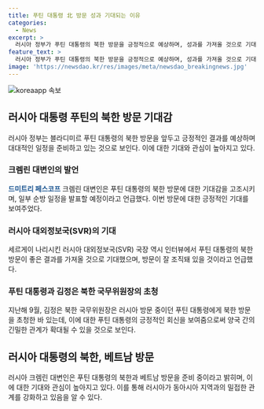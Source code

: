 ```yaml
---
title: 푸틴 대통령 北 방문 성과 기대되는 이유
categories:
  - News
excerpt: >
  러시아 정부가 푸틴 대통령의 북한 방문을 긍정적으로 예상하며, 성과를 가져올 것으로 기대하고 있다. 페스코프 크렘린 대변인은 푸틴 대통령의 바쁜 일정과 성과를 예고했으며, SVR 국장도 실현 가능한 결과를 기대하고 있음을 밝혔다. 푸틴 대통령의 북한 방문은 이미 준비 중이며, 곧 일부 순방 일정이 발표될 예정이다. 김정은 북한 국무위원장의 초청으로, 푸틴 대통령의 북한 방문이 기대를 모으고 있다.
feature_text: >
  러시아 정부가 푸틴 대통령의 북한 방문을 긍정적으로 예상하며, 성과를 가져올 것으로 기대하고 있다. 페스코프 크렘린 대변인은 푸틴 대통령의 바쁜 일정과 성과를 예고했으며, SVR 국장도 실현 가능한 결과를 기대하고 있음을 밝혔다. 푸틴 대통령의 북한 방문은 이미 준비 중이며, 곧 일부 순방 일정이 발표될 예정이다. 김정은 북한 국무위원장의 초청으로, 푸틴 대통령의 북한 방문이 기대를 모으고 있다.
image: 'https://newsdao.kr/res/images/meta/newsdao_breakingnews.jpg'
---
```


<p><img src="https://newsdao.kr/res/images/meta/newsdao_breakingnews.jpg" alt="koreaapp 속보" /></p>

<h2 data-ke-size="size26">러시아 대통령 푸틴의 북한 방문 기대감</h2>

<p data-ke-size="size16">러시아 정부는 블라디미르 푸틴 대통령의 북한 방문을 앞두고 긍정적인 결과를 예상하며 대대적인 일정을 준비하고 있는 것으로 보인다. 이에 대한 기대와 관심이 높아지고 있다.</p>

<h3>크렘린 대변인의 발언</h3>

<p data-ke-size="size16"><b><span style="color: #1a5490;">드미트리 페스코프</span></b> 크렘린 대변인은 푸틴 대통령의 북한 방문에 대한 기대감을 고조시키며, 일부 순방 일정을 발표할 예정이라고 언급했다. 이번 방문에 대한 긍정적인 기대를 보여주었다.</p>

<h3>러시아 대외정보국(SVR)의 기대</h3>

<p data-ke-size="size16">세르게이 나리시킨 러시아 대외정보국(SVR) 국장 역시 인터뷰에서 푸틴 대통령의 북한 방문이 좋은 결과를 가져올 것으로 기대했으며, 방문이 잘 조직돼 있을 것이라고 언급했다.</p>

<h3>푸틴 대통령과 김정은 북한 국무위원장의 초청</h3>

<p data-ke-size="size16">지난해 9월, 김정은 북한 국무위원장은 러시아 방문 중이던 푸틴 대통령에게 북한 방문을 초청한 바 있는데, 이에 대한 푸틴 대통령의 긍정적인 회신을 보여줌으로써 양국 간의 긴밀한 관계가 확대될 수 있을 것으로 보인다.</p>

<h2 data-ke-size="size26">러시아 대통령의 북한, 베트남 방문</h2>

<p data-ke-size="size16">러시아 크렘린 대변인은 푸틴 대통령의 북한과 베트남 방문을 준비 중이라고 밝히며, 이에 대한 기대와 관심이 높아지고 있다. 이를 통해 러시아가 동아시아 지역과의 밀접한 관계를 강화하고 있음을 알 수 있다.</p>

<p data-ke-size="size16">&nbsp;</p>

